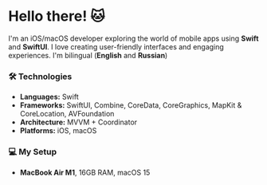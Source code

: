 # Hello there! 🐱

I'm an iOS/macOS developer exploring the world of mobile apps using **Swift** and **SwiftUI**. I love creating user-friendly interfaces and engaging experiences. I'm bilingual (**English** and **Russian**)

### 🛠️ Technologies
- **Languages:** Swift
- **Frameworks:** SwiftUI, Combine, CoreData, CoreGraphics, MapKit & CoreLocation, AVFoundation
- **Architecture:** MVVM + Coordinator
- **Platforms:** iOS, macOS

### 💻 My Setup
- **MacBook Air M1**, 16GB RAM, macOS 15
